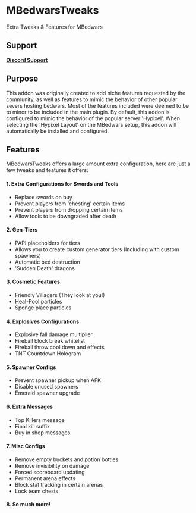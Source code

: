
# MBedwarsTweaks
Extra Tweaks & Features for MBedwars

## Support
[**Discord Support**](https://discord.gg/RC2mtdcEdD)

## Purpose
This addon was originally created to add niche features requested by the community, 
as well as features to mimic the behavior of other popular severs hosting bedwars.
Most of the features included were deemed to be to minor to be included in the main plugin.
By default, this addon is configured to mimic the behavior of the popular server 'Hypixel'.
When selecting the 'Hypixel Layout' on the MBedwars setup, this addon will automatically 
be installed and configured.

## Features

MBedwarsTweaks offers a large amount extra configuration, here are just a few tweaks and features it offers:
#### 1. Extra Configurations for Swords and Tools
- Replace swords on buy
- Prevent players from 'chesting' certain items
- Prevent players from dropping certain items
- Allow tools to be downgraded after death

#### 2. Gen-Tiers
- PAPI placeholders for tiers
- Allows you to create custom generator tiers (Including with custom spawners)
- Automatic bed destruction
- 'Sudden Death' dragons

#### 3. Cosmetic Features
- Friendly Villagers (They look at you!)
- Heal-Pool particles
- Sponge place particles

#### 4. Explosives Configurations
- Explosive fall damage multiplier
- Fireball block break whitelist
- Fireball throw cool down and effects
- TNT Countdown Hologram

#### 5. Spawner Configs
- Prevent spawner pickup when AFK
- Disable unused spawners
- Emerald spawner upgrade

#### 6. Extra Messages
- Top Killers message
- Final kill suffix
- Buy in shop messages

#### 7. Misc Configs
- Remove empty buckets and potion bottles
- Remove invisibility on damage
- Forced scoreboard updating
- Permanent arena effects
- Block stat tracking in certain arenas
- Lock team chests

#### 8. So much more!
